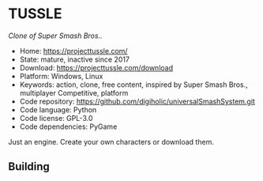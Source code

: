 # TUSSLE

_Clone of Super Smash Bros.._

- Home: https://projecttussle.com/
- State: mature, inactive since 2017
- Download: https://projecttussle.com/download
- Platform: Windows, Linux
- Keywords: action, clone, free content, inspired by Super Smash Bros., multiplayer Competitive, platform
- Code repository: https://github.com/digiholic/universalSmashSystem.git
- Code language: Python
- Code license: GPL-3.0
- Code dependencies: PyGame

Just an engine. Create your own characters or download them.

## Building
